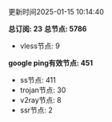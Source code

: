 更新时间2025-01-15 10:14:40

**总订阅: 23**
**总节点: 5786**
- vless节点: 9

**google ping有效节点: 451**
- ss节点: 411
- trojan节点: 30
- v2ray节点: 8
- ssr节点: 2
